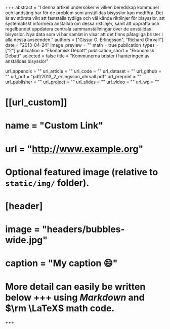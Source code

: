 +++
abstract = "I denna artikel undersöker vi vilken beredskap kommuner och landsting har för de problem som anställdas bisysslor kan medföra. Det är av största vikt att fastställa tydliga och väl kända riktlinjer för bisysslor, att systematiskt informera anställda om dessa riktlinjer, samt att upprätta och regelbundet uppdatera centrala sammanställningar över de anställdas bisysslor. Nya data som vi har samlat in visar att det finns påtagliga brister i alla dessa avseenden."
authors = ["Gissur Ó. Erlingsson", "Richard Öhrvall"]
date = "2013-04-24"
image_preview = ""
math = true
publication_types = ["2"]
publication = "Ekonomisk Debatt"
publication_short = "Ekonomisk Debatt"
selected = false
title = "Kommunerna brister i hanteringen av anställdas bisysslor"

url_appendix = ""
url_article = ""
url_code = ""
url_dataset = ""
url_github = ""
url_pdf = "pdf/2013_2_erlingsson_ohrvall.pdf"
url_preprint = ""
url_publisher  = ""
url_project = ""
url_slides = ""
url_video = ""
url_wp = ""

# [[url_custom]]
# name = "Custom Link"
# url = "http://www.example.org"

# Optional featured image (relative to `static/img/` folder).
# [header]
# image = "headers/bubbles-wide.jpg"
# caption = "My caption :smile:"


# More detail can easily be written below +++ using *Markdown* and $\rm \LaTeX$ math code.
+++


